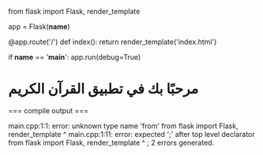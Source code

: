 from flask import Flask, render_template

app = Flask(__name__)

@app.route('/')
def index():
    return render_template('index.html')

if __name__ == '__main__':
    app.run(debug=True)
<!DOCTYPE html>
<html lang="en">
<head>
    <meta charset="UTF-8">
    <meta http-equiv="X-UA-Compatible" content="IE=edge">
    <meta name="viewport" content="width=device-width, initial-scale=1.0">
    <title>تطبيق القرآن الكريم</title>
</head>
<body>
    <h1>مرحبًا بك في تطبيق القرآن الكريم</h1>
    <!-- أضف أي عناصر HTML إضافية هنا -->
</body>
</html>
=== compile output ===

main.cpp:1:1: error: unknown type name 'from'
from flask import Flask, render_template
^
main.cpp:1:11: error: expected ';' after top level declarator
from flask import Flask, render_template
          ^
          ;
2 errors generated.

